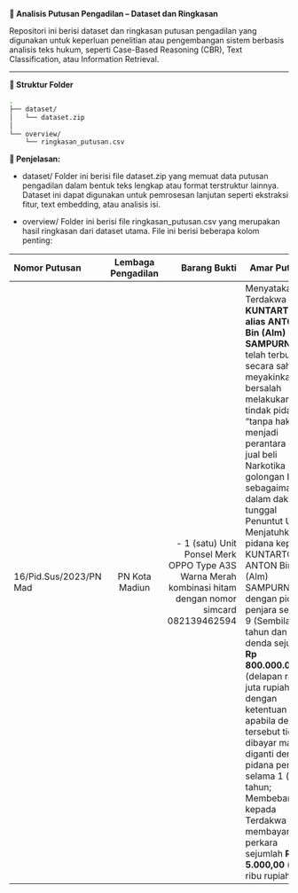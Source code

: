 **📘 Analisis Putusan Pengadilan – Dataset dan Ringkasan**

Repositori ini berisi dataset dan ringkasan putusan pengadilan yang digunakan untuk keperluan penelitian atau pengembangan sistem berbasis analisis teks hukum, seperti Case-Based Reasoning (CBR), Text Classification, atau Information Retrieval.

---

**📂 Struktur Folder**
```bash
.
├── dataset/
│   └── dataset.zip
│
└── overview/
    └── ringkasan_putusan.csv
```
**🧾 Penjelasan:**
- dataset/
Folder ini berisi file dataset.zip yang memuat data putusan pengadilan dalam bentuk teks lengkap atau format terstruktur lainnya.
Dataset ini dapat digunakan untuk pemrosesan lanjutan seperti ekstraksi fitur, text embedding, atau analisis isi.

- overview/
Folder ini berisi file ringkasan_putusan.csv yang merupakan hasil ringkasan dari dataset utama.
File ini berisi beberapa kolom penting:

| Nomor Putusan | Lembaga Pengadilan | Barang Bukti | Amar Putusan |
|:--------------|:------------------:|--------------:|---------------|
| 16/Pid.Sus/2023/PN Mad | PN Kota Madiun | - 1 (satu) Unit Ponsel Merk OPPO Type A3S Warna Merah kombinasi hitam dengan nomor simcard 082139462594 | Menyatakan Terdakwa **KUNTARTO alias ANTON Bin (Alm) SAMPURNO** telah terbukti secara sah dan meyakinkan bersalah melakukan tindak pidana “tanpa hak menjadi perantara dalam jual beli Narkotika golongan I” sebagaimana dalam dakwaan tunggal Penuntut Umum;<br>Menjatuhkan pidana kepada KUNTARTO alias ANTON Bin (Alm) SAMPURNO dengan pidana penjara selama 9 (Sembilan) tahun dan denda sejumlah **Rp 800.000.000,00** (delapan ratus juta rupiah), dengan ketentuan apabila denda tersebut tidak dibayar maka diganti dengan pidana penjara selama 1 (satu) tahun;<br>Membebankan kepada Terdakwa untuk membayar biaya perkara sejumlah **Rp 5.000,00** (lima ribu rupiah). |
